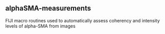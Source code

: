 ## alphaSMA-measurements

FIJI macro routines used to automatically assess coherency and intensity levels of alpha-SMA from images
